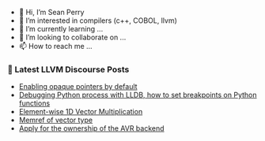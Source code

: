 - 👋 Hi, I’m Sean Perry
- 👀 I’m interested in compilers (c++, COBOL, llvm)
- 🌱 I’m currently learning ...
- 💞️ I’m looking to collaborate on ...
- 📫 How to reach me ...

<!---
s66perry/s66perry is a ✨ special ✨ repository because its `README.md` (this file) appears on your GitHub profile.
You can click the Preview link to take a look at your changes.
--->
### 📕 Latest LLVM Discourse Posts

<!-- DISCOURSE-LLVM:START -->
- [Enabling opaque pointers by default](https://discourse.llvm.org/t/enabling-opaque-pointers-by-default/61322?page=3#post_54)
- [Debugging Python process with LLDB, how to set breakpoints on Python functions](https://discourse.llvm.org/t/debugging-python-process-with-lldb-how-to-set-breakpoints-on-python-functions/70632#post_1)
- [Element-wise 1D Vector Multiplication](https://discourse.llvm.org/t/element-wise-1d-vector-multiplication/70621#post_2)
- [Memref of vector type](https://discourse.llvm.org/t/memref-of-vector-type/70628#post_1)
- [Apply for the ownership of the AVR backend](https://discourse.llvm.org/t/apply-for-the-ownership-of-the-avr-backend/70624#post_2)
<!-- DISCOURSE-LLVM:END -->
